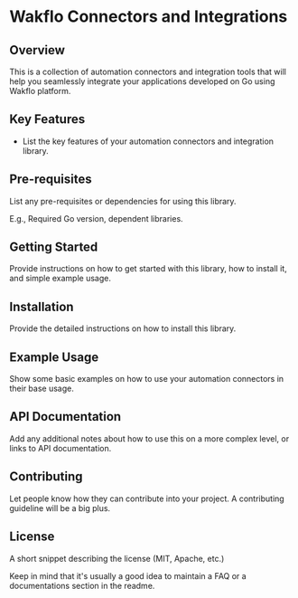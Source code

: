 # Wakflo Connectors and Integrations

## Overview

This is a collection of automation connectors and integration tools that will help you seamlessly integrate your
applications developed on Go using Wakflo platform.

## Key Features

- List the key features of your automation connectors and integration library.

## Pre-requisites

List any pre-requisites or dependencies for using this library.

E.g., Required Go version, dependent libraries.

## Getting Started

Provide instructions on how to get started with this library, how to install it, and simple example usage.

## Installation

Provide the detailed instructions on how to install this library.

## Example Usage

Show some basic examples on how to use your automation connectors in their base usage.

## API Documentation

Add any additional notes about how to use this on a more complex level, or links to API documentation.

## Contributing

Let people know how they can contribute into your project. A contributing guideline will be a big plus.

## License

A short snippet describing the license (MIT, Apache, etc.)

Keep in mind that it's usually a good idea to maintain a FAQ or a documentations section in the readme.